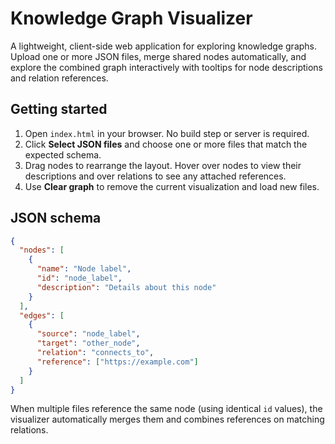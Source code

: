 # Knowledge Graph Visualizer

A lightweight, client-side web application for exploring knowledge graphs. Upload one or more JSON files, merge shared nodes automatically, and explore the combined graph interactively with tooltips for node descriptions and relation references.

## Getting started

1. Open `index.html` in your browser. No build step or server is required.
2. Click **Select JSON files** and choose one or more files that match the expected schema.
3. Drag nodes to rearrange the layout. Hover over nodes to view their descriptions and over relations to see any attached references.
4. Use **Clear graph** to remove the current visualization and load new files.

## JSON schema

```json
{
  "nodes": [
    {
      "name": "Node label",
      "id": "node_label",
      "description": "Details about this node"
    }
  ],
  "edges": [
    {
      "source": "node_label",
      "target": "other_node",
      "relation": "connects_to",
      "reference": ["https://example.com"]
    }
  ]
}
```

When multiple files reference the same node (using identical `id` values), the visualizer automatically merges them and combines references on matching relations.

